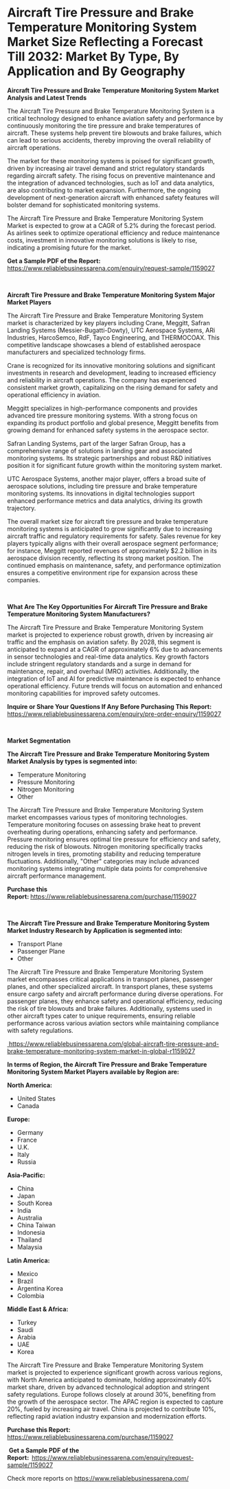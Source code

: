 <p><h1>Aircraft Tire Pressure and Brake Temperature Monitoring System Market Size Reflecting a Forecast Till 2032: Market By Type, By Application and By Geography</h1></p><p><strong>Aircraft Tire Pressure and Brake Temperature Monitoring System Market Analysis and Latest Trends</strong></p>
<p><p>The Aircraft Tire Pressure and Brake Temperature Monitoring System is a critical technology designed to enhance aviation safety and performance by continuously monitoring the tire pressure and brake temperatures of aircraft. These systems help prevent tire blowouts and brake failures, which can lead to serious accidents, thereby improving the overall reliability of aircraft operations.</p><p>The market for these monitoring systems is poised for significant growth, driven by increasing air travel demand and strict regulatory standards regarding aircraft safety. The rising focus on preventive maintenance and the integration of advanced technologies, such as IoT and data analytics, are also contributing to market expansion. Furthermore, the ongoing development of next-generation aircraft with enhanced safety features will bolster demand for sophisticated monitoring systems.</p><p>The Aircraft Tire Pressure and Brake Temperature Monitoring System Market is expected to grow at a CAGR of 5.2% during the forecast period. As airlines seek to optimize operational efficiency and reduce maintenance costs, investment in innovative monitoring solutions is likely to rise, indicating a promising future for the market.</p></p>
<p><strong>Get a Sample PDF of the Report:&nbsp;</strong> <a href="https://www.reliablebusinessarena.com/enquiry/request-sample/1159027?utm_campaign=2116&utm_medium=2&utm_source=Github&utm_content=ia&utm_term=22032025&utm_id=aircraft-tire-pressure-and-brake-temperature-monitoring-system">https://www.reliablebusinessarena.com/enquiry/request-sample/1159027</a></p>
<p>&nbsp;</p>
<p><strong>Aircraft Tire Pressure and Brake Temperature Monitoring System Major Market Players</strong></p>
<p><p>The Aircraft Tire Pressure and Brake Temperature Monitoring System market is characterized by key players including Crane, Meggitt, Safran Landing Systems (Messier-Bugatti-Dowty), UTC Aerospace Systems, ARi Industries, HarcoSemco, RdF, Tayco Engineering, and THERMOCOAX. This competitive landscape showcases a blend of established aerospace manufacturers and specialized technology firms.</p><p>Crane is recognized for its innovative monitoring solutions and significant investments in research and development, leading to increased efficiency and reliability in aircraft operations. The company has experienced consistent market growth, capitalizing on the rising demand for safety and operational efficiency in aviation.</p><p>Meggitt specializes in high-performance components and provides advanced tire pressure monitoring systems. With a strong focus on expanding its product portfolio and global presence, Meggitt benefits from growing demand for enhanced safety systems in the aerospace sector.</p><p>Safran Landing Systems, part of the larger Safran Group, has a comprehensive range of solutions in landing gear and associated monitoring systems. Its strategic partnerships and robust R&D initiatives position it for significant future growth within the monitoring system market.</p><p>UTC Aerospace Systems, another major player, offers a broad suite of aerospace solutions, including tire pressure and brake temperature monitoring systems. Its innovations in digital technologies support enhanced performance metrics and data analytics, driving its growth trajectory.</p><p>The overall market size for aircraft tire pressure and brake temperature monitoring systems is anticipated to grow significantly due to increasing aircraft traffic and regulatory requirements for safety. Sales revenue for key players typically aligns with their overall aerospace segment performance; for instance, Meggitt reported revenues of approximately $2.2 billion in its aerospace division recently, reflecting its strong market position. The continued emphasis on maintenance, safety, and performance optimization ensures a competitive environment ripe for expansion across these companies.</p></p>
<p>&nbsp;</p>
<p><strong>What Are The Key Opportunities For Aircraft Tire Pressure and Brake Temperature Monitoring System Manufacturers?</strong></p>
<p><p>The Aircraft Tire Pressure and Brake Temperature Monitoring System market is projected to experience robust growth, driven by increasing air traffic and the emphasis on aviation safety. By 2028, this segment is anticipated to expand at a CAGR of approximately 6% due to advancements in sensor technologies and real-time data analytics. Key growth factors include stringent regulatory standards and a surge in demand for maintenance, repair, and overhaul (MRO) activities. Additionally, the integration of IoT and AI for predictive maintenance is expected to enhance operational efficiency. Future trends will focus on automation and enhanced monitoring capabilities for improved safety outcomes.</p></p>
<p><strong>Inquire or Share Your Questions If Any Before Purchasing This Report:</strong> <a href="https://www.reliablebusinessarena.com/enquiry/pre-order-enquiry/1159027?utm_campaign=2116&utm_medium=2&utm_source=Github&utm_content=ia&utm_term=22032025&utm_id=aircraft-tire-pressure-and-brake-temperature-monitoring-system">https://www.reliablebusinessarena.com/enquiry/pre-order-enquiry/1159027</a></p>
<p>&nbsp;</p>
<p><strong>Market Segmentation</strong></p>
<p><strong>The Aircraft Tire Pressure and Brake Temperature Monitoring System Market Analysis by types is segmented into:</strong></p>
<p><ul><li>Temperature Monitoring</li><li>Pressure Monitoring</li><li>Nitrogen Monitoring</li><li>Other</li></ul></p>
<p><p>The Aircraft Tire Pressure and Brake Temperature Monitoring System market encompasses various types of monitoring technologies. Temperature monitoring focuses on assessing brake heat to prevent overheating during operations, enhancing safety and performance. Pressure monitoring ensures optimal tire pressure for efficiency and safety, reducing the risk of blowouts. Nitrogen monitoring specifically tracks nitrogen levels in tires, promoting stability and reducing temperature fluctuations. Additionally, "Other" categories may include advanced monitoring systems integrating multiple data points for comprehensive aircraft performance management.</p></p>
<p><strong>Purchase this Report:&nbsp;</strong><a href="https://www.reliablebusinessarena.com/purchase/1159027?utm_campaign=2116&utm_medium=2&utm_source=Github&utm_content=ia&utm_term=22032025&utm_id=aircraft-tire-pressure-and-brake-temperature-monitoring-system">https://www.reliablebusinessarena.com/purchase/1159027</a></p>
<p>&nbsp;</p>
<p><strong>The Aircraft Tire Pressure and Brake Temperature Monitoring System Market Industry Research by Application is segmented into:</strong></p>
<p><ul><li>Transport Plane</li><li>Passenger Plane</li><li>Other</li></ul></p>
<p><p>The Aircraft Tire Pressure and Brake Temperature Monitoring System market encompasses critical applications in transport planes, passenger planes, and other specialized aircraft. In transport planes, these systems ensure cargo safety and aircraft performance during diverse operations. For passenger planes, they enhance safety and operational efficiency, reducing the risk of tire blowouts and brake failures. Additionally, systems used in other aircraft types cater to unique requirements, ensuring reliable performance across various aviation sectors while maintaining compliance with safety regulations.</p></p>
<p><a href="https://www.reliablebusinessarena.com/global-aircraft-tire-pressure-and-brake-temperature-monitoring-system-market-in-global-r1159027?utm_campaign=2116&utm_medium=2&utm_source=Github&utm_content=ia&utm_term=22032025&utm_id=aircraft-tire-pressure-and-brake-temperature-monitoring-system">&nbsp;https://www.reliablebusinessarena.com/global-aircraft-tire-pressure-and-brake-temperature-monitoring-system-market-in-global-r1159027</a></p>
<p><strong>In terms of Region, the Aircraft Tire Pressure and Brake Temperature Monitoring System Market Players available by Region are:</strong></p>
<p>
    <p> <strong> North America: </strong>
        <ul>
            <li>United States</li>
            <li>Canada</li>
        </ul>
        </p> 
    <p> <strong> Europe: </strong>
        <ul>
            <li>Germany</li>
            <li>France</li>
            <li>U.K.</li>
            <li>Italy</li>
            <li>Russia</li>
        </ul>
        </p> 
    <p> <strong> Asia-Pacific: </strong>
        <ul>
            <li>China</li>
            <li>Japan</li>
            <li>South Korea</li>
            <li>India</li>
            <li>Australia</li>
            <li>China Taiwan</li>
            <li>Indonesia</li>
            <li>Thailand</li>
            <li>Malaysia</li>
        </ul>
        </p> 
    <p> <strong> Latin America: </strong>
        <ul>
            <li>Mexico</li>
            <li>Brazil</li>
            <li>Argentina Korea</li>
            <li>Colombia</li>
        </ul>
        </p> 
    <p> <strong> Middle East & Africa: </strong>
        <ul>
            <li>Turkey</li>
            <li>Saudi</li>
            <li>Arabia</li>
            <li>UAE</li>
            <li>Korea</li>
        </ul>
    </p>
    </p>
<p><p>The Aircraft Tire Pressure and Brake Temperature Monitoring System market is projected to experience significant growth across various regions, with North America anticipated to dominate, holding approximately 40% market share, driven by advanced technological adoption and stringent safety regulations. Europe follows closely at around 30%, benefiting from the growth of the aerospace sector. The APAC region is expected to capture 20%, fueled by increasing air travel. China is projected to contribute 10%, reflecting rapid aviation industry expansion and modernization efforts.</p></p>
<p><strong>Purchase this Report: </strong><a href="https://www.reliablebusinessarena.com/purchase/1159027?utm_campaign=2116&utm_medium=2&utm_source=Github&utm_content=ia&utm_term=22032025&utm_id=aircraft-tire-pressure-and-brake-temperature-monitoring-system">https://www.reliablebusinessarena.com/purchase/1159027</a></p>
<p>&nbsp;<strong>Get a Sample PDF of the Report:&nbsp;&nbsp;</strong><a href="https://www.reliablebusinessarena.com/enquiry/request-sample/1159027?utm_campaign=2116&utm_medium=2&utm_source=Github&utm_content=ia&utm_term=22032025&utm_id=aircraft-tire-pressure-and-brake-temperature-monitoring-system">https://www.reliablebusinessarena.com/enquiry/request-sample/1159027</a></p>
<p><strong></strong></p>
<p>Check more reports on <a href="https://www.reliablebusinessarena.com/?utm_campaign=2116&utm_medium=2&utm_source=Github&utm_content=ia&utm_term=22032025&utm_id=aircraft-tire-pressure-and-brake-temperature-monitoring-system">https://www.reliablebusinessarena.com/</a></p>